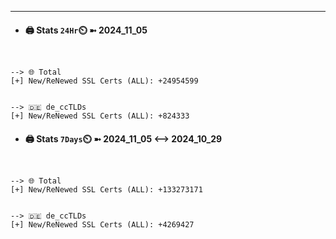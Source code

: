 

---
- #### 🖨️ **Stats** `24Hr`⏲️ ➼ 2024_11_05
```console


--> 🌐 Total
[+] New/ReNewed SSL Certs (ALL): +24954599


--> 🇩🇪 de_ccTLDs
[+] New/ReNewed SSL Certs (ALL): +824333

```

- #### 🖨️ **Stats** `7Days`⏲️ ➼ 2024_11_05 <--> 2024_10_29
```console


--> 🌐 Total
[+] New/ReNewed SSL Certs (ALL): +133273171


--> 🇩🇪 de_ccTLDs
[+] New/ReNewed SSL Certs (ALL): +4269427

```

